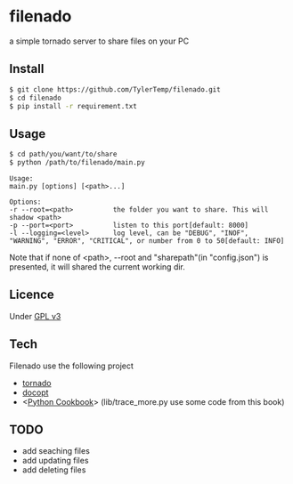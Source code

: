 filenado
===========

a simple tornado server to share files on your PC


Install
---------

```bash
$ git clone https://github.com/TylerTemp/filenado.git
$ cd filenado
$ pip install -r requirement.txt
```

Usage
-----------

```bash
$ cd path/you/want/to/share
$ python /path/to/filenado/main.py
```
```
Usage:
main.py [options] [<path>...]

Options:
-r --root=<path>          the folder you want to share. This will shadow <path>
-p --port=<port>          listen to this port[default: 8000]
-l --logging=<level>      log level, can be "DEBUG", "INOF", "WARNING", "ERROR", "CRITICAL", or number from 0 to 50[default: INFO]
```

Note that if none of \<path\>, --root and "sharepath"(in "config.json")  is presented, it will shared the current working dir.


Licence
-------------

Under [GPL v3](http://www.gnu.org/licenses/gpl.txt)

Tech
------------

Filenado use the following project
* [tornado](www.tornadoweb.org/)
* [docopt](https://github.com/docopt/docopt)
* <[Python Cookbook](http://www.amazon.com/Python-Cookbook-Third-David-Beazley/dp/1449340377/ref=sr_1_1?ie=UTF8&qid=1422410102&sr=8-1&keywords=python+cookbook)> (lib/trace_more.py use some code from this book)


TODO
------------

* add seaching files
* add updating files
* add deleting files
